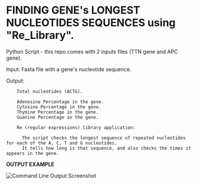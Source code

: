 # FINDING GENE's LONGEST NUCLEOTIDES SEQUENCES using "Re_Library".

Python Script - this repo comes with 2 inputs files (TTN gene and APC gene).

Input: Fasta file with a gene's nucleotide sequence. 

Output: 
        
        Total nucleotides (ACTG).
        
        Adenosine Percentage in the gene.
        Cytosine Percentage in the gene.
        Thymine Percentage in the gene.
        Guanine Percentage in the gene.
        
        Re (regular expressions) library application:
        
          The script checks the longest sequence of repeated nucleotides for each of the A, C, T and G nucleotides. 
          It tells how long is that sequence, and also checks the times it appears in the gene. 
**OUTPUT EXAMPLE**

![Command Line Output Screenshot](https://github.com/ArmandoDLaRosa/Python-Re_Library-Gene_longest_nucleotide_sequence/blob/master/Command_Line_output_screenshot.png?raw=true "Example Output")
